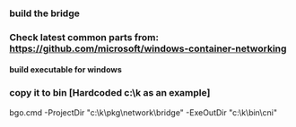 <!--
SPDX-FileCopyrightText: © 2023 Siemens Healthcare GmbH

SPDX-License-Identifier: MIT
-->

### build the bridge
### Check latest common parts from: https://github.com/microsoft/windows-container-networking

#### build executable for windows 
### copy it to bin [Hardcoded c:\k as an example]
bgo.cmd -ProjectDir "c:\k\pkg\network\bridge" -ExeOutDir "c:\k\bin\cni"

